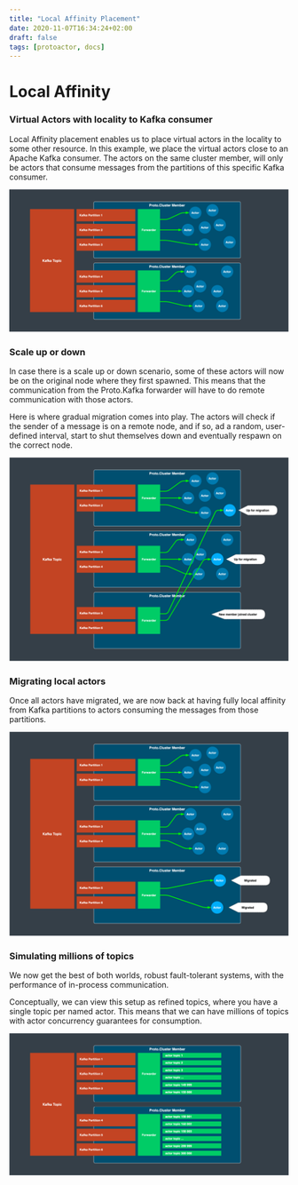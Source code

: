 ```yaml
---
title: "Local Affinity Placement"
date: 2020-11-07T16:34:24+02:00
draft: false
tags: [protoactor, docs]
---
```


# Local Affinity

### Virtual Actors with locality to Kafka consumer

Local Affinity placement enables us to place virtual actors in the locality to some other resource.
In this example, we place the virtual actors close to an Apache Kafka consumer. The actors on the same cluster member, will only be actors that consume messages from the partitions of this specific Kafka consumer.


![Actor](images/local-affinity-1.png)

### Scale up or down

In case there is a scale up or down scenario, some of these actors will now be on the original node where they first spawned.
This means that the communication from the Proto.Kafka forwarder will have to do remote communication with those actors.

Here is where gradual migration comes into play.
The actors will check if the sender of a message is on a remote node, and if so, ad a random, user-defined interval, start to shut themselves down and eventually respawn on the correct node.

![Actor](images/local-affinity-2.png)

### Migrating local actors

Once all actors have migrated, we are now back at having fully local affinity from Kafka partitions to actors consuming the messages from those partitions.

![Actor](images/local-affinity-3.png)

### Simulating millions of topics

We now get the best of both worlds, robust fault-tolerant systems, with the performance of in-process communication.

Conceptually, we can view this setup as refined topics, where you have a single topic per named actor.
This means that we can have millions of topics with actor concurrency guarantees for consumption.

![Actor](images/actor-topics.png)